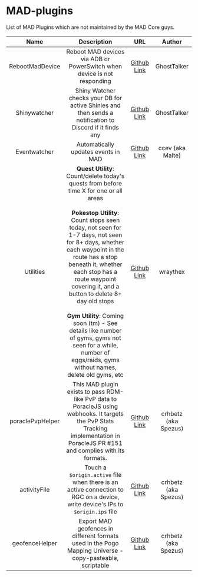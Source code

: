 # MAD-plugins
List of MAD Plugins which are not maintained by the MAD Core guys.

| Name | Description |  URL  | Author |
| :---: | :---: | :---: | :---: |
| RebootMadDevice | Reboot MAD devices via ADB or PowerSwitch when device is not responding | [Github Link](https://github.com/GhostTalker/RebootMadDevice/tree/V2) | GhostTalker |
| Shinywatcher | Shiny Watcher checks your DB for active Shinies and then sends a notification to Discord if it finds any | [Github Link](https://github.com/GhostTalker/shinywatcher) | GhostTalker |
| Eventwatcher | Automatically updates events in MAD | [Github Link](https://github.com/ccev/mp-eventwatcher) | ccev (aka Malte) |
| Utilities | **Quest Utility**: Count/delete today's quests from before time X for one or all areas<br><br>**Pokestop Utility**: Count stops seen today, not seen for 1-7 days, not seen for 8+ days, whether each waypoint in the route has a stop beneath it, whether each stop has a route waypoint covering it, and a button to delete 8+ day old stops<br><br>**Gym Utility**: Coming soon (tm) - See details like number of gyms, gyms not seen for a while, number of eggs/raids, gyms without names, delete old gyms, etc | [Github Link](https://github.com/wraythex/UtilitiesPlugin) | wraythex |
| poraclePvpHelper | This MAD plugin exists to pass RDM-like PvP data to PoracleJS using webhooks. It targets the PvP Stats Tracking implementation in PoracleJS PR #151 and complies with its formats. | [Github Link](https://github.com/crhbetz/mp-poraclePvpHelper)  | crhbetz (aka Spezus) |
| activityFile | Touch a `$origin.active` file when there is an active connection to RGC on a device, write device's IPs to `$origin.ips` file | [Github Link](https://github.com/crhbetz/mp-activityFile) | crhbetz (aka Spezus) |
| geofenceHelper | Export MAD geofences in different formats used in the Pogo Mapping Universe - copy-pasteable, scriptable | [Github Link](https://github.com/crhbetz/mp-geofenceHelper) | crhbetz (aka Spezus) |
